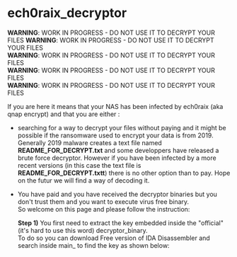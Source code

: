 # ech0raix_decryptor

**WARNING**: WORK IN PROGRESS - DO NOT USE IT TO DECRYPT YOUR FILES 
**WARNING**: WORK IN PROGRESS - DO NOT USE IT TO DECRYPT YOUR FILES   
**WARNING**: WORK IN PROGRESS - DO NOT USE IT TO DECRYPT YOUR FILES  
**WARNING**: WORK IN PROGRESS - DO NOT USE IT TO DECRYPT YOUR FILES  
**WARNING**: WORK IN PROGRESS - DO NOT USE IT TO DECRYPT YOUR FILES  

If you are here it means that your NAS has been infected by ech0raix (aka qnap encrypt) and that you 
are either :

- searching for a way to decrypt your files without paying and it might be possible if the ransomware used to encrypt your data is from 2019.  
  Generally 2019 malware creates a text file named **README_FOR_DECRYPT.txt** and some developpers have released a brute force decryptor.
  However if you have been infected by a more recent versions (in this case the text file is **README_FOR_DECRYPT.txtt**) there is no other option than to pay.
  Hope on the futur we will find a way of decoding it.
  
- You have paid and you have received the decryptor binaries but you don't trust them and you want to execute virus free binary.  
  So welcome on this page and please follow the instruction:
  
  **Step 1)** You first need to extract the key embedded inside the "official" (it's hard to use this word) decryptor_binary.  
              To do so you can download Free version of IDA Disassembler and search inside main_ to find the key as shown below:



